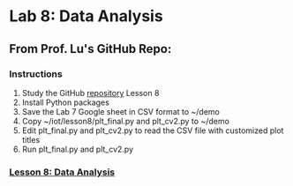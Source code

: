 # Lab 8: Data Analysis
## From Prof. Lu's GitHub Repo:
### Instructions
1. Study the GitHub [repository](https://github.com/kevinwlu/iot) Lesson 8
2. Install Python packages
3. Save the Lab 7 Google sheet in CSV format to ~/demo
4. Copy ~/iot/lesson8/plt_final.py and plt_cv2.py to ~/demo
5. Edit plt_final.py and plt_cv2.py to read the CSV file with customized plot titles
6. Run plt_final.py and plt_cv2.py
### [Lesson 8: Data Analysis](lesson8/README.md)
